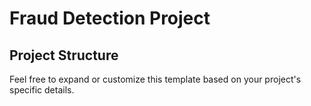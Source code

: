 # Fraud Detection Project

## Project Structure


Feel free to expand or customize this template based on your project's specific details.

